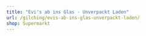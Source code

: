 ```yaml
---
title: "Evi's ab ins Glas - Unverpackt Laden"
url: /gilching/evis-ab-ins-glas-unverpackt-laden/
shop: Supermarkt
---
```

